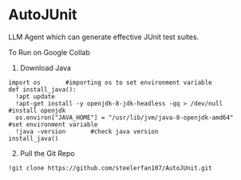 # AutoJUnit
LLM Agent which can generate effective JUnit test suites. 

To Run on Google Collab

1) Download Java

```
import os       #importing os to set environment variable
def install_java():
  !apt update
  !apt-get install -y openjdk-8-jdk-headless -qq > /dev/null      #install openjdk
  os.environ["JAVA_HOME"] = "/usr/lib/jvm/java-8-openjdk-amd64"     #set environment variable
  !java -version       #check java version
install_java()
```

2) Pull the Git Repo

```
!git clone https://github.com/steelerfan107/AutoJUnit.git
```
